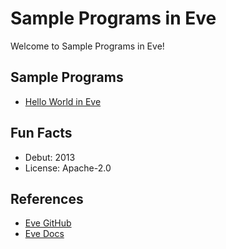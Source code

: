 # Sample Programs in Eve

Welcome to Sample Programs in Eve!

## Sample Programs

- [Hello World in Eve](https://github.com/jrg94/sample-programs/issues/99)

## Fun Facts

- Debut: 2013
- License: Apache-2.0

## References

- [Eve GitHub](https://github.com/witheve/Eve)
- [Eve Docs](http://docs.witheve.com/)
